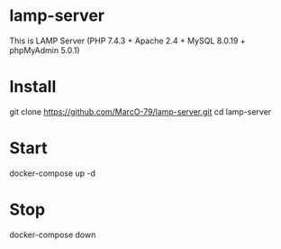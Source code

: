 # lamp-server
This is LAMP Server (PHP 7.4.3 + Apache 2.4 + MySQL 8.0.19 + phpMyAdmin 5.0.1)


# Install
git clone https://github.com/MarcO-79/lamp-server.git
cd lamp-server

# Start
docker-compose up -d

# Stop
docker-compose down
